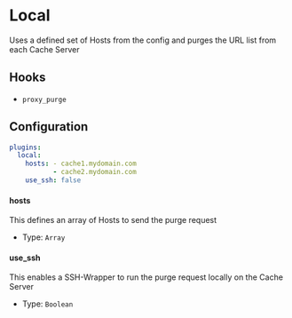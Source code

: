 Local
========
Uses a defined set of Hosts from the config and purges the URL list from each Cache Server

Hooks
-----
- `proxy_purge`

Configuration
-------------
```yaml
plugins:
  local:
    hosts: - cache1.mydomain.com
           - cache2.mydomain.com
    use_ssh: false
```

#### hosts
This defines an array of Hosts to send the purge request

- Type: `Array`

#### use_ssh
This enables a SSH-Wrapper to run the purge request locally on the Cache Server 

- Type: `Boolean`
